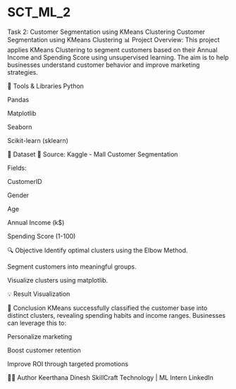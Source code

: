 # SCT_ML_2
Task 2: Customer Segmentation using KMeans Clustering
Customer Segmentation using KMeans Clustering
📊 Project Overview:
This project applies KMeans Clustering to segment customers based on their Annual Income and Spending Score using unsupervised learning. The aim is to help businesses understand customer behavior and improve marketing strategies.

🧠 Tools & Libraries
Python

Pandas

Matplotlib

Seaborn

Scikit-learn (sklearn)

📂 Dataset
📌 Source: Kaggle - Mall Customer Segmentation

Fields:

CustomerID

Gender

Age

Annual Income (k$)

Spending Score (1-100)

🔍 Objective
Identify optimal clusters using the Elbow Method.

Segment customers into meaningful groups.

Visualize clusters using matplotlib.

💡 Result Visualization

🚀 Conclusion
KMeans successfully classified the customer base into distinct clusters, revealing spending habits and income ranges. Businesses can leverage this to:

Personalize marketing

Boost customer retention

Improve ROI through targeted promotions

👩‍💻 Author
Keerthana Dinesh
SkillCraft Technology | ML Intern
LinkedIn


